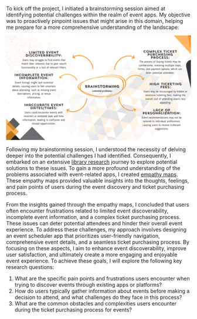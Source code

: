 <span dir="">To kick off the project, I initiated a brainstorming session aimed at identifying potential challenges within the realm of event apps. My objective was to proactively pinpoint issues that might arise in this domain, helping me prepare for a more comprehensive understanding of the landscape</span>:

![Denisa_Coteanu_BerariaH_Brainstorming_DiscoverPhase](uploads/1f50f8bdb03d4234eea379badaa12813/Denisa_Coteanu_BerariaH_Brainstorming_DiscoverPhase.png)

<div>

<div>

<div>

<div>

<div>

<div>

<div>

<div>

<div>

<div>

<div>

Following my brainstorming session, I understood the necessity of delving deeper into the potential challenges I had identified. Consequently, I embarked on an extensive [library research](www.google.com) journey to explore potential solutions to these issues. To gain a more profound understanding of the problems associated with event-related apps, I created [empathy maps](www.google.com). These empathy maps provided valuable insights into the thoughts, feelings, and pain points of users during the event discovery and ticket purchasing process.

From the insights gained through the empathy maps, I concluded that users often encounter frustrations related to limited event discoverability, incomplete event information, and a complex ticket purchasing process. These issues can deter potential attendees and hinder their overall event experience. To address these challenges, my approach involves designing an event scheduler app that prioritizes user-friendly navigation, comprehensive event details, and a seamless ticket purchasing process. By focusing on these aspects, I aim to enhance event discoverability, improve user satisfaction, and ultimately create a more engaging and enjoyable event experience. To achieve these goals, I will explore the following key research questions:

1. What are the specific pain points and frustrations users encounter when trying to discover events through existing apps or platforms?
2. How do users typically gather information about events before making a decision to attend, and what challenges do they face in this process?
3. What are the common obstacles and complexities users encounter during the ticket purchasing process for events?

</div>
</div>
</div>
<div>

<div>

<div>

</div>
</div>
</div>
</div>
</div>
</div>
</div>
<div>


</div>
</div>
</div>
</div>
</div>